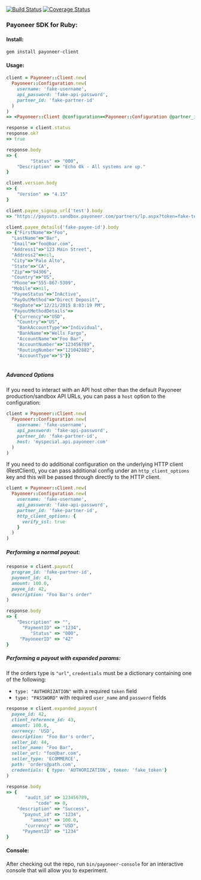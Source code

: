 [![Build Status](https://travis-ci.org/tophatter/payoneer-api-ruby.svg?branch=master)](https://travis-ci.org/tophatter/payoneer-api-ruby)
[![Coverage Status](https://coveralls.io/repos/github/tophatter/payoneer-api-ruby/badge.svg?branch=master)](https://coveralls.io/github/tophatter/payoneer-api-ruby?branch=master)

### Payoneer SDK for Ruby:

#### Install:

```
gem install payoneer-client
```

#### Usage:

```ruby
client = Payoneer::Client.new(
  Payoneer::Configuration.new(
    username: 'fake-username',
    api_password: 'fake-api-password',
    partner_id: 'fake-partner-id'
  )
)
=> <Payoneer::Client @configuration=<Payoneer::Configuration @partner_id="fake-partner-id", @username="fake-username", @api_password="fake-api-password", @host="api.sandbox.payoneer.com", @auto_approve_sandbox_accounts=true>>

response = client.status
response.ok?
=> true

response.body
=> {
         "Status" => "000",
    "Description" => "Echo Ok - All systems are up."
}

client.version.body
=> {
    "Version" => "4.15"
}

client.payee_signup_url('test').body
=> "https://payouts.sandbox.payoneer.com/partners/lp.aspx?token=fake-token"

client.payee_details('fake-payee-id').body
=> {"FirstName"=>"Foo",
  "LastName"=>"Bar",
  "Email"=>"foo@bar.com",
  "Address1"=>"123 Main Street",
  "Address2"=>nil,
  "City"=>"Palo Alto",
  "State"=>"CA",
  "Zip"=>"94306",
  "Country"=>"US",
  "Phone"=>"555-867-5309",
  "Mobile"=>nil,
  "PayeeStatus"=>"InActive",
  "PayOutMethod"=>"Direct Deposit",
  "RegDate"=>"12/21/2015 8:03:19 PM",
  "PayoutMethodDetails"=>
   {"Currency"=>"USD",
    "Country"=>"US",
    "BankAccountType"=>"Individual",
    "BankName"=>"Wells Fargo",
    "AccountName"=>"Foo Bar",
    "AccountNumber"=>"123456789",
    "RoutingNumber"=>"121042882",
    "AccountType"=>"S"}}
    
```

##### Advanced Options

If you need to interact with an API host other than the default Payoneer
production/sandbox API URLs, you can pass a `host` option to the configuration:

```ruby
client = Payoneer::Client.new(
  Payoneer::Configuration.new(
    username: 'fake-username',
    api_password: 'fake-api-password',
    partner_id: 'fake-partner-id',
    host: 'myspecial.api.payoneer.com'
  )
)
```

If you need to do additional configuration on the underlying HTTP client (RestClient), you can pass additional config under an `http_client_options` key and this will be passed through directly to the HTTP client.

```ruby
client = Payoneer::Client.new(
  Payoneer::Configuration.new(
    username: 'fake-username',
    api_password: 'fake-api-password',
    partner_id: 'fake-partner-id',
    http_client_options: {
      verify_ssl: true
    }
  )
)
```

##### Performing a normal payout:
```ruby
response = client.payout(
  program_id: 'fake-partner-id',
  payment_id: 43,
  amount: 100.0,
  payee_id: 42,
  description: "Foo Bar's order"
)

response.body
=> {
    "Description" => "",
      "PaymentID" => "1234",
         "Status" => "000",
     "PayoneerID" => "42"
}
````

##### Performing a payout with expanded params:
If the orders type is `"url"`, `credentials` must be a dictionary containing one of the following:
- `type: "AUTHORIZATION"` with a required `token` field
- `type: "PASSWORD"` with required `user_name` and `password` fields
```ruby
response = client.expanded_payout(
  payee_id: 42,
  client_reference_id: 43,
  amount: 100.0, 
  currency: 'USD',
  description: "Foo Bar's order",
  seller_id: 44, 
  seller_name: "Foo Bar", 
  seller_url: "foo@bar.com", 
  seller_type: 'ECOMMERCE', 
  path: 'orders@path.com', 
  credentials: { type: 'AUTHORIZATION', token: 'fake_token'}
)

response.body
=> {
       "audit_id" => 123456789,
           "code" => 0,
    "description" => "Success",
      "payout_id" => "1234",
         "amount" => 100.0,
       "currency" => "USD",
      "PaymentID" => "1234"
}
```

#### Console:

After checking out the repo, run `bin/payoneer-console` for an interactive console that will allow you to experiment.
